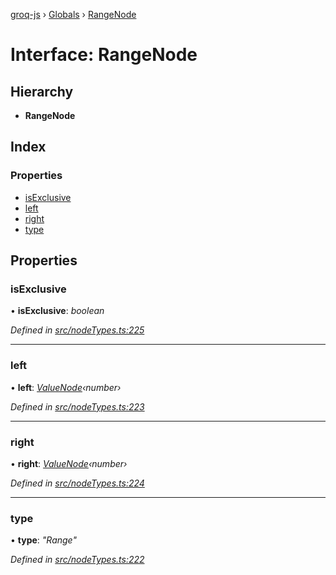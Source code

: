 [groq-js](../README.md) › [Globals](../globals.md) › [RangeNode](rangenode.md)

# Interface: RangeNode

## Hierarchy

* **RangeNode**

## Index

### Properties

* [isExclusive](rangenode.md#isexclusive)
* [left](rangenode.md#left)
* [right](rangenode.md#right)
* [type](rangenode.md#type)

## Properties

###  isExclusive

• **isExclusive**: *boolean*

*Defined in [src/nodeTypes.ts:225](https://github.com/sanity-io/groq-js/blob/fc2de3c/src/nodeTypes.ts#L225)*

___

###  left

• **left**: *[ValueNode](valuenode.md)‹number›*

*Defined in [src/nodeTypes.ts:223](https://github.com/sanity-io/groq-js/blob/fc2de3c/src/nodeTypes.ts#L223)*

___

###  right

• **right**: *[ValueNode](valuenode.md)‹number›*

*Defined in [src/nodeTypes.ts:224](https://github.com/sanity-io/groq-js/blob/fc2de3c/src/nodeTypes.ts#L224)*

___

###  type

• **type**: *"Range"*

*Defined in [src/nodeTypes.ts:222](https://github.com/sanity-io/groq-js/blob/fc2de3c/src/nodeTypes.ts#L222)*
